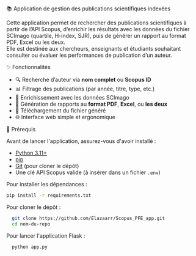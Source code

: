 📚 Application de gestion des publications scientifiques indexées

Cette application permet de rechercher des publications scientifiques à partir de l’API Scopus, d’enrichir les résultats avec les données du fichier SCImago (quartile, H-index, SJR), puis de générer un rapport au format PDF, Excel ou les deux.  
Elle est destinée aux chercheurs, enseignants et étudiants souhaitant consulter ou évaluer les performances de publication d’un auteur.


✨ Fonctionnalités

- 🔍 Recherche d’auteur via **nom complet** ou **Scopus ID**
- 📊 Filtrage des publications (par année, titre, type, etc.)
- 🧠 Enrichissement avec les données SCImago
- 📝 Génération de rapports au **format PDF**, **Excel**, ou **les deux**
- 💾 Téléchargement du fichier généré
- 🌐 Interface web simple et ergonomique  


🧰 Prérequis

Avant de lancer l'application, assurez-vous d'avoir installé :

- [Python 3.11+](https://www.python.org/downloads/)
- [pip](https://pip.pypa.io/en/stable/)
- [Git](https://git-scm.com/) (pour cloner le dépôt)
- Une clé API Scopus valide (à insérer dans un fichier `.env`)

Pour installer les dépendances :
  ```bash
pip install -r requirements.txt
  ```
Pour cloner le dépôt :
```bash
  git clone https://github.com/Elazaarr/Scopus_PFE_app.git
  cd nom-du-repo
```
Pour lancer l'application Flask :
```bash
  python app.py
```

